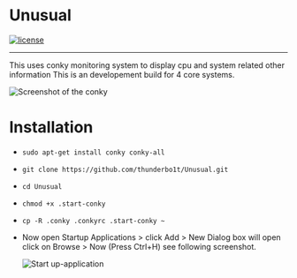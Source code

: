 

# Unusual

[![license](https://img.shields.io/github/license/mashape/apistatus.svg)]()

***

This uses conky monitoring system to display cpu and system related other information 
This is an developement build for 4 core systems. 

![Screenshot of the conky](http://i.imgur.com/7ZGwRhZ.png)

# Installation
  * `sudo apt-get install conky conky-all`
  *	`git clone https://github.com/thunderbo1t/Unusual.git`
  *	`cd Unusual`
  *	`chmod +x .start-conky` 
  *	`cp -R .conky .conkyrc .start-conky ~`
  * Now open Startup Applications > click Add  > New Dialog box will open click on Browse > Now (Press Ctrl+H) see following screenshot.

	![Start up-application](http://i.imgur.com/lFoYjWC.png)
